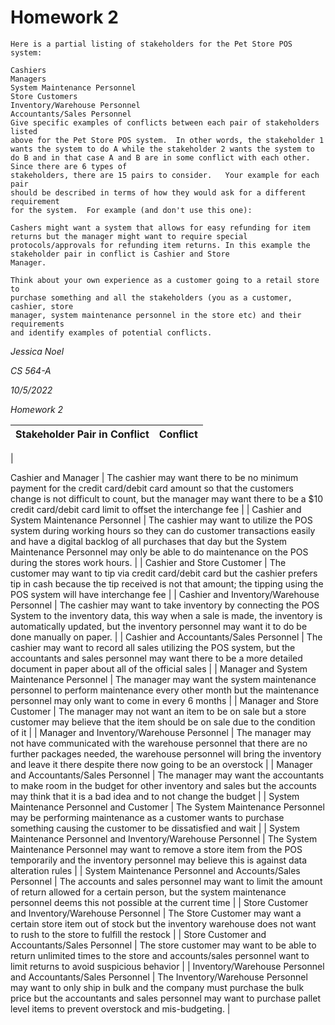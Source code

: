 # Homework 2

```
Here is a partial listing of stakeholders for the Pet Store POS system:

Cashiers
Managers
System Maintenance Personnel
Store Customers
Inventory/Warehouse Personnel
Accountants/Sales Personnel
Give specific examples of conflicts between each pair of stakeholders listed
above for the Pet Store POS system.  In other words, the stakeholder 1 wants the system to do A while the stakeholder 2 wants the system to do B and in that case A and B are in some conflict with each other. Since there are 6 types of
stakeholders, there are 15 pairs to consider.   Your example for each pair
should be described in terms of how they would ask for a different requirement
for the system.  For example (and don't use this one):

Cashers might want a system that allows for easy refunding for item returns but the manager might want to require special protocols/approvals for refunding item returns. In this example the stakeholder pair in conflict is Cashier and Store
Manager. 

Think about your own experience as a customer going to a retail store to
purchase something and all the stakeholders (you as a customer, cashier, store
manager, system maintenance personnel in the store etc) and their requirements
and identify examples of potential conflicts.
```

*Jessica Noel*

*CS 564-A*

*10/5/2022*

*Homework 2*

| Stakeholder Pair in Conflict | Conflict |
| --- | --- |
| 

Cashier and Manager | The cashier may want there to be no minimum payment for the credit card/debit card amount so that the customers change is not difficult to count, but the manager may want there to be a $10 credit card/debit card limit to offset the interchange fee  |
| Cashier and System Maintenance Personnel | The cashier may want to utilize the POS system during working hours so they can do customer transactions easily and have a digital backlog of all purchases that day but the System Maintenance Personnel may only be able to do maintenance on the POS during the stores work hours. |
| Cashier and Store Customer | The customer may want to tip via credit card/debit card but the cashier prefers tip in cash because the tip received is not that amount; the tipping using the POS system will have interchange fee |
| Cashier and Inventory/Warehouse Personnel | The cashier may want to take inventory by connecting the POS System to the inventory data, this way when a sale is made, the inventory is automatically updated, but the inventory personnel may want it to do be done manually on paper. |
| Cashier and Accountants/Sales Personnel | The cashier may want to record all sales utilizing the POS system, but the accountants and sales personnel may want there to be a more detailed document in paper about all of the official sales |
| Manager and System Maintenance Personnel | The manager may want the system maintenance personnel to perform maintenance every other month but the maintenance personnel may only want to come in every 6 months |
| Manager and Store Customer | The manager may not want an item to be on sale but a store customer may believe that the item should be on sale due to the condition of it |
| Manager and Inventory/Warehouse Personnel | The manager may not have communicated with the warehouse personnel that there are no further packages needed, the warehouse personnel will bring the inventory and leave it there despite there now going to be an overstock |
| Manager and Accountants/Sales Personnel | The manager may want the accountants to make room in the budget for other inventory and sales but the accounts may think that it is a bad idea and to not change the budget |
| System Maintenance Personnel and Customer | The System Maintenance Personnel may be performing maintenance as a customer wants to purchase something causing the customer to be dissatisfied and wait |
| System Maintenance Personnel and  Inventory/Warehouse Personnel | The System Maintenance Personnel may want to remove a store item from the POS temporarily and the inventory personnel may believe this is against data alteration rules |
| System Maintenance Personnel and Accounts/Sales Personnel | The accounts and sales personnel may want to limit the amount of return allowed for a certain person, but the system maintenance personnel deems this not possible at the current time |
| Store Customer and Inventory/Warehouse Personnel | The Store Customer may want a certain store item  out of stock but the inventory warehouse does not want to rush to the store to fulfill the restock |
| Store Customer and Accountants/Sales Personnel | The store customer may want to be able to return unlimited times to the store and accounts/sales personnel want to limit returns to avoid suspicious behavior |
| Inventory/Warehouse Personnel and Accountants/Sales Personnel | The Inventory/Warehouse Personnel may want to only ship in bulk and the company must purchase the bulk price but the accountants and sales personnel may want to purchase pallet level items to prevent overstock and mis-budgeting. |